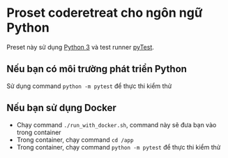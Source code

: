 # Proset coderetreat cho ngôn ngữ Python

Preset này sử dụng [Python 3](https://www.python.org/) và test runner [pyTest](https://docs.pytest.org/en/latest/getting-started.html).

## Nếu bạn có môi trường phát triển Python

Sử dụng command `python -m pytest` để thực thi kiểm thử

## Nếu bạn sử dụng Docker

* Chạy command `./run_with_docker.sh`, command này sẽ đưa bạn vào trong container
* Trong container, chạy command `cd /app`
* Trong container, chạy command `python -m pytest` để thực thi kiểm thử
